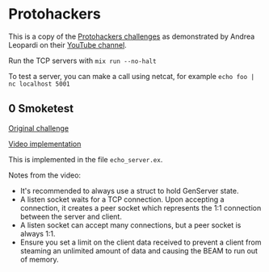 # Protohackers

This is a copy of the [Protohackers challenges](https://protohackers.com) as demonstrated by Andrea Leopardi on their [YouTube channel](https://www.youtube.com/playlist?list=PLd7I3U4fDsULTLqbRAkWzA002-IzMe8fl).

Run the TCP servers with `mix run --no-halt`

To test a server, you can make a call using netcat, for example `echo foo | nc localhost 5001`

## 0 Smoketest

[Original challenge](https://protohackers.com/problem/0)

[Video implementation](https://www.youtube.com/watch?v=owz50_NYIZ8)

This is implemented in the file `echo_server.ex`.

Notes from the video:
- It's recommended to always use a struct to hold GenServer state.
- A listen socket waits for a TCP connection. Upon accepting a connection, it creates a peer socket which represents the 1:1 connection between the server and client.
- A listen socket can accept many connections, but a peer socket is always 1:1.
- Ensure you set a limit on the client data received to prevent a client from steaming an unlimited amount of data and causing the BEAM to run out of memory.



